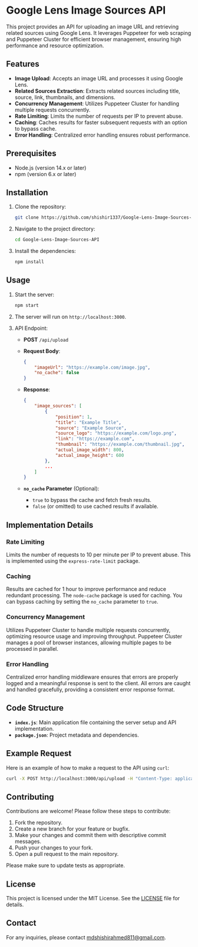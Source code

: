 # Google Lens Image Sources API

This project provides an API for uploading an image URL and retrieving related sources using Google Lens. It leverages Puppeteer for web scraping and Puppeteer Cluster for efficient browser management, ensuring high performance and resource optimization.

## Features

- **Image Upload**: Accepts an image URL and processes it using Google Lens.
- **Related Sources Extraction**: Extracts related sources including title, source, link, thumbnails, and dimensions.
- **Concurrency Management**: Utilizes Puppeteer Cluster for handling multiple requests concurrently.
- **Rate Limiting**: Limits the number of requests per IP to prevent abuse.
- **Caching**: Caches results for faster subsequent requests with an option to bypass cache.
- **Error Handling**: Centralized error handling ensures robust performance.

## Prerequisites

- Node.js (version 14.x or later)
- npm (version 6.x or later)

## Installation

1. Clone the repository:

    ```bash
    git clone https://github.com/shishir1337/Google-Lens-Image-Sources-API.git
    ```

2. Navigate to the project directory:

    ```bash
    cd Google-Lens-Image-Sources-API
    ```

3. Install the dependencies:

    ```bash
    npm install
    ```

## Usage

1. Start the server:

    ```bash
    npm start
    ```

2. The server will run on `http://localhost:3000`.

3. API Endpoint:

    - **POST** `/api/upload`
    - **Request Body**:
    
      ```json
      {
          "imageUrl": "https://example.com/image.jpg",
          "no_cache": false
      }
      ```
    - **Response**:
    
      ```json
      {
          "image_sources": [
              {
                  "position": 1,
                  "title": "Example Title",
                  "source": "Example Source",
                  "source_logo": "https://example.com/logo.png",
                  "link": "https://example.com",
                  "thumbnail": "https://example.com/thumbnail.jpg",
                  "actual_image_width": 800,
                  "actual_image_height": 600
              },
              ...
          ]
      }
      ```

   - **`no_cache` Parameter** (Optional): 
     - `true` to bypass the cache and fetch fresh results.
     - `false` (or omitted) to use cached results if available.

## Implementation Details

### Rate Limiting

Limits the number of requests to 10 per minute per IP to prevent abuse. This is implemented using the `express-rate-limit` package.

### Caching

Results are cached for 1 hour to improve performance and reduce redundant processing. The `node-cache` package is used for caching. You can bypass caching by setting the `no_cache` parameter to `true`.

### Concurrency Management

Utilizes Puppeteer Cluster to handle multiple requests concurrently, optimizing resource usage and improving throughput. Puppeteer Cluster manages a pool of browser instances, allowing multiple pages to be processed in parallel.

### Error Handling

Centralized error handling middleware ensures that errors are properly logged and a meaningful response is sent to the client. All errors are caught and handled gracefully, providing a consistent error response format.

## Code Structure

- **`index.js`**: Main application file containing the server setup and API implementation.
- **`package.json`**: Project metadata and dependencies.

## Example Request

Here is an example of how to make a request to the API using `curl`:

```bash
curl -X POST http://localhost:3000/api/upload -H "Content-Type: application/json" -d '{"imageUrl": "https://example.com/image.jpg", "no_cache": false}'
```

## Contributing

Contributions are welcome! Please follow these steps to contribute:

1. Fork the repository.
2. Create a new branch for your feature or bugfix.
3. Make your changes and commit them with descriptive commit messages.
4. Push your changes to your fork.
5. Open a pull request to the main repository.

Please make sure to update tests as appropriate.

## License

This project is licensed under the MIT License. See the [LICENSE](LICENSE) file for details.

## Contact

For any inquiries, please contact [mdshishirahmed811@gmail.com](mailto:mdshishirahmed811@gmail.com).


